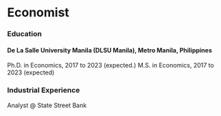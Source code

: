 # Economist 

### Education 
#### De La Salle University Manila (DLSU Manila), Metro Manila, Philippines
Ph.D. in Economics, 2017 to 2023 (expected.)
M.S. in Economics, 2017 to 2023 (expected)

### Industrial Experience
Analyst @ State Street Bank 
